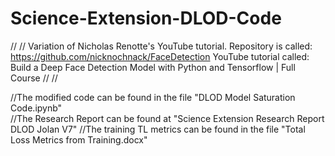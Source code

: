 # Science-Extension-DLOD-Code
//
//
Variation of Nicholas Renotte's YouTube tutorial. Repository is called: https://github.com/nicknochnack/FaceDetection YouTube tutorial called: Build a Deep Face Detection Model with Python and Tensorflow | Full Course
//
//

//The modified code can be found in the file "DLOD Model Saturation Code.ipynb"                                    
                //The Research Report can be found at "Science Extension Research Report DLOD Jolan V7"
                                    //The training TL metrics can be found in the file "Total Loss Metrics from Training.docx"
